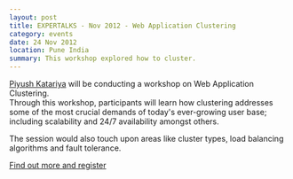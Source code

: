 ```yaml
---
layout: post
title: EXPERTALKS - Nov 2012 - Web Application Clustering
category: events
date: 24 Nov 2012
location: Pune India
summary: This workshop explored how to cluster.
---
```


[Piyush Katariya](http://in.linkedin.com/pub/piyush-katariya/38/601/992) will be conducting a workshop on Web Application Clustering.  
Through this workshop, participants will learn how clustering addresses some of the most crucial demands of today's ever-growing user base;
 including scalability and 24/7 availability amongst others.

The session would also touch upon areas like  cluster types, load balancing algorithms and fault tolerance.

[Find out more and register](http://expertalks-eorg.eventbrite.com/)